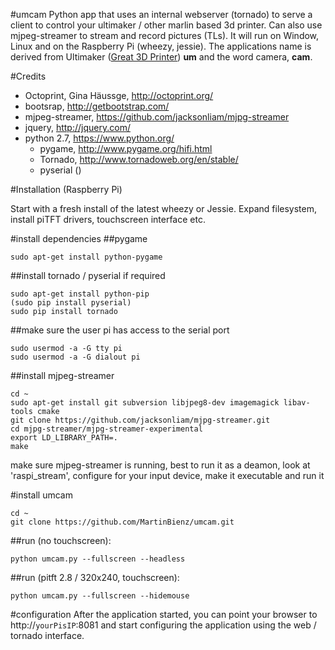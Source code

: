 #umcam
Python app that uses an internal webserver (tornado) to serve a client to control your ultimaker / other marlin based 3d printer. Can also use mjpeg-streamer to stream and record pictures (TLs). It will run on Window, Linux and on the Raspberry Pi (wheezy, jessie).
The applications name is derived from Ultimaker ([Great 3D Printer](http://www.ultimaker.com)) **um** and the word camera, **cam**.

#Credits
- Octoprint, Gina Häussge, http://octoprint.org/
- bootsrap, http://getbootstrap.com/
- mjpeg-streamer, https://github.com/jacksonliam/mjpg-streamer
- jquery, http://jquery.com/
- python 2.7, https://www.python.org/
  - pygame, http://www.pygame.org/hifi.html
  - Tornado, http://www.tornadoweb.org/en/stable/
  - pyserial ()

#Installation (Raspberry Pi)

Start with a fresh install of the latest wheezy or Jessie. Expand filesystem, install piTFT drivers, touchscreen interface etc.

#install dependencies
##pygame
```
sudo apt-get install python-pygame
```

##install tornado / pyserial if required
```
sudo apt-get install python-pip
(sudo pip install pyserial)
sudo pip install tornado
```

##make sure the user pi has access to the serial port
```
sudo usermod -a -G tty pi
sudo usermod -a -G dialout pi
```
##install mjpeg-streamer
```
cd ~
sudo apt-get install git subversion libjpeg8-dev imagemagick libav-tools cmake
git clone https://github.com/jacksonliam/mjpg-streamer.git
cd mjpg-streamer/mjpg-streamer-experimental
export LD_LIBRARY_PATH=.
make
```
make sure mjpeg-streamer is running, best to run it as a deamon, look at 'raspi_stream', configure for your input device, make it executable and run it

#install umcam
```
cd ~
git clone https://github.com/MartinBienz/umcam.git
```

##run (no touchscreen):
```
python umcam.py --fullscreen --headless
```

##run (pitft 2.8 / 320x240, touchscreen):
```
python umcam.py --fullscreen --hidemouse
```
#configuration
After the application started, you can point your browser to http://`yourPisIP`:8081 and start configuring the application using the web / tornado interface.
